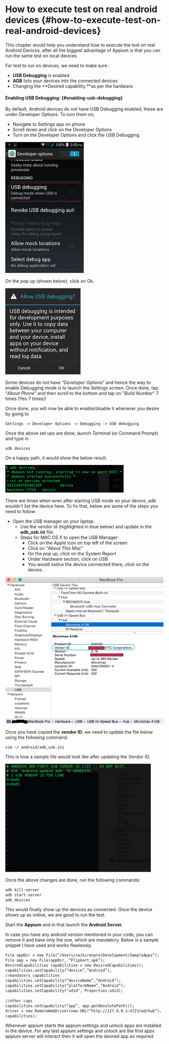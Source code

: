 # How to execute test on real android devices {#how-to-execute-test-on-real-android-devices}

This chapter would help you understand how to execute the test on real Android Devices, after all the biggest advantage of Appium is that you can run the same test on local devices.

For test to run on devices, we need to make sure :

* **USB Debugging** is enabled
* **ADB** lists your devices into the connected devices
* Changing the **Desired capability **as per the hardware

#### Enabling USB Debugging: {#enabling-usb-debugging}

By default, Android devices do not have USB Debugging enabled, these are under Developer Options. To turn them on,

* Navigate to Settings app on phone
* Scroll down and click on the Developer Options
* Turn on the Developer Options and click the USB Debugging.

![](/assets/DevOptions.png "Screen")

On the pop up \(shown below\), click on Ok.

![](/assets/USBDebug.png "Screen")

Some devices do not have “_Developer Options_” and hence the way to enable Debugging mode is to launch the Settings screen. Once done, tap “_About Phone_" and then scroll to the bottom and tap on "_Build Number_" 7 times \(Yes 7 times\)!

Once done, you will now be able to enable/disable it whenever you desire by going to

```
Settings -> Developer Options -> Debugging -> USB debugging
```

Once the above set ups are done, launch _Terminal_ \(or Command Prompt\) and type in

```
adb devices
```

On a happy path, it would show the below result.

![](/assets/adboutput.png)

There are times when even after starting USB mode on your device, adb wouldn’t list the device here. To fix that, below are some of the steps you need to follow:

* Open the USB manager on your laptop.
  * Use the vendor id \(highlighted in blue below\) and update in the **adb\_usb.ini** file.
  * Steps for MAC OS X to open the USB Manager:
    * Click on the Apple icon on top left of the screen
    * Click on “_About This Mac_”
    * On the pop up, click on the System Report
    * Under Hardware section, click on USB
    * You would notice the device connected there, click on the device.

![](/assets/USBMgr.png "Screen")

Once you have copied the **vendor ID**, we need to update the file below using the following command:

```
vim ~/.android/adb_usb.ini
```

This is how a sample file would look like after updating the Vendor ID.

![](/assets/androidIni.png "Screen")

Once the above changes are done, run the following commands:

```
adb kill-server
adb start-server
adb devices
```

This would finally show up the devices as connected. Once the device shows up as online, we are good to run the test.

Start the **Appium** and in that launch the **Android Server**.

In case you have any android version mentioned in your code, you can remove it and have only the one, which are mandatory. Below is a sample snippet I have used and works flawlessly.

```
File appDir = new File(“/Users/saikiranpro/Development/SampleApps”);
File app = new File(appDir, “Flipkart.apk”);
DesiredCapabilities capabilities = new DesiredCapabilities();
capabilities.setCapability(“device”,”Android”);
//mandatory capabilities
capabilities.setCapability(“deviceName”,”Android”);
capabilities.setCapability(“platformName”,”Android”);
capabilities.setCapability("udid", Properties.udid);

//other caps
capabilities.setCapability(“app”, app.getAbsolutePath());
driver = new RemoteWebDriver(new URL(“http://127.0.0.1:4723/wd/hub”), capabilities);
```

Whenever appium starts the appium.settings and unlock apps are installed in the device. For any test appium settings and unlock are the first apps appium server will interact then it will open the desired app as required

